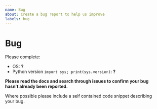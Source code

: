 ```yaml
---
name: Bug
about: Create a bug report to help us improve
labels: bug
---
```


# Bug

Please complete:

* OS: **?**
* Python version `import sys; print(sys.version)`: **?**

**Please read the docs and search through issues to
confirm your bug hasn't already been reported.**

Where possible please include a self contained code snippet describing your bug.

